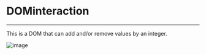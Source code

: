 # DOMinteraction
-------------------

This is a DOM that can add and/or remove values by an integer. 

![image](https://user-images.githubusercontent.com/95387589/156276219-26985bd8-03e1-4cb3-a156-124802dfbf8a.png)
